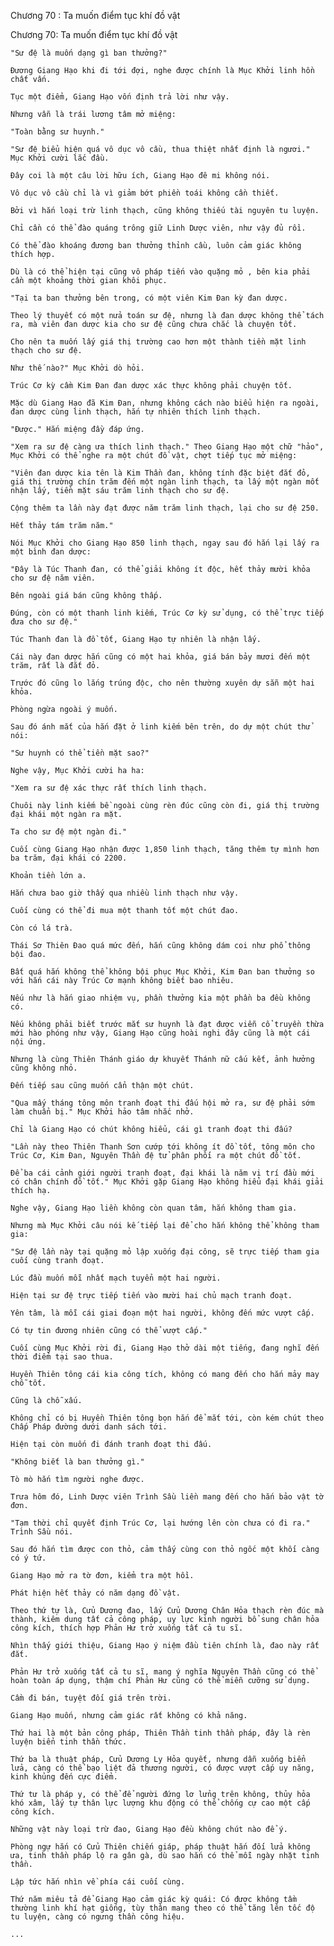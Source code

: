 




Chương 70 : Ta muốn điểm tục khí đồ vật


Chương 70: Ta muốn điểm tục khí đồ vật

	"Sư đệ là muốn dạng gì ban thưởng?"

	Đương Giang Hạo khi đi tới đợi, nghe được chính là Mục Khởi linh hồn chất vấn.

	Tục một điểm, Giang Hạo vốn định trả lời như vậy.

	Nhưng vẫn là trái lương tâm mở miệng:

	"Toàn bằng sư huynh."

	"Sư đệ biểu hiện quá vô dục vô cầu, thua thiệt nhất định là ngươi." Mục Khởi cười lắc đầu.

	Đây coi là một câu lời hữu ích, Giang Hạo đê mi không nói.

	Vô dục vô cầu chỉ là vì giảm bớt phiền toái không cần thiết.

	Bởi vì hắn loại trừ linh thạch, cũng không thiếu tài nguyên tu luyện.

	Chỉ cần có thể đào quáng trông giữ Linh Dược viên, như vậy đủ rồi.

	Có thể đào khoáng đương ban thưởng thỉnh cầu, luôn cảm giác không thích hợp.

	Dù là có thể hiện tại cũng vô pháp tiến vào quặng mỏ , bên kia phải cần một khoảng thời gian khôi phục.

	"Tại ta ban thưởng bên trong, có một viên Kim Đan kỳ đan dược.

	Theo lý thuyết có một nửa toán sư đệ, nhưng là đan dược không thể tách ra, mà viên đan dược kia cho sư đệ cũng chưa chắc là chuyện tốt.

	Cho nên ta muốn lấy giá thị trường cao hơn một thành tiền mặt linh thạch cho sư đệ.

	Như thế nào?" Mục Khởi dò hỏi.

	Trúc Cơ kỳ cầm Kim Đan đan dược xác thực không phải chuyện tốt.

	Mặc dù Giang Hạo đã Kim Đan, nhưng không cách nào biểu hiện ra ngoài, đan dược cùng linh thạch, hắn tự nhiên thích linh thạch.

	"Được." Hắn miệng đầy đáp ứng.

	"Xem ra sư đệ càng ưa thích linh thạch." Theo Giang Hạo một chữ "hảo", Mục Khởi có thể nghe ra một chút đồ vật, chợt tiếp tục mở miệng:

	"Viên đan dược kia tên là Kim Thần đan, không tính đặc biệt đắt đỏ, giá thị trường chín trăm đến một ngàn linh thạch, ta lấy một ngàn mốt nhận lấy, tiền mặt sáu trăm linh thạch cho sư đệ.

	Cộng thêm ta lần này đạt được năm trăm linh thạch, lại cho sư đệ 250.

	Hết thảy tám trăm năm."

	Nói Mục Khởi cho Giang Hạo 850 linh thạch, ngay sau đó hắn lại lấy ra một bình đan dược:

	"Đây là Túc Thanh đan, có thể giải không ít độc, hết thảy mười khỏa cho sư đệ năm viên.

	Bên ngoài giá bán cũng không thấp.

	Đúng, còn có một thanh linh kiếm, Trúc Cơ kỳ sử dụng, có thể trực tiếp đưa cho sư đệ."

	Túc Thanh đan là đồ tốt, Giang Hạo tự nhiên là nhận lấy.

	Cái này đan dược hắn cũng có một hai khỏa, giá bán bảy mươi đến một trăm, rất là đắt đỏ.

	Trước đó cũng lo lắng trúng độc, cho nên thường xuyên dự sẵn một hai khỏa.

	Phòng ngừa ngoài ý muốn.

	Sau đó ánh mắt của hắn đặt ở linh kiếm bên trên, do dự một chút thử nói:

	"Sư huynh có thể tiền mặt sao?"

	Nghe vậy, Mục Khởi cười ha ha:

	"Xem ra sư đệ xác thực rất thích linh thạch.

	Chuôi này linh kiếm bề ngoài cùng rèn đúc cũng còn đi, giá thị trường đại khái một ngàn ra mặt.

	Ta cho sư đệ một ngàn đi."

	Cuối cùng Giang Hạo nhận được 1,850 linh thạch, tăng thêm tự mình hơn ba trăm, đại khái có 2200.

	Khoản tiền lớn a.

	Hắn chưa bao giờ thấy qua nhiều linh thạch như vậy.

	Cuối cùng có thể đi mua một thanh tốt một chút đao.

	Còn có lá trà.

	Thái Sơ Thiên Đao quá mức đến, hắn cũng không dám coi như phổ thông bội đao.

	Bất quá hắn không thể không bội phục Mục Khởi, Kim Đan ban thưởng so với hắn cái này Trúc Cơ mạnh không biết bao nhiêu.

	Nếu như là hắn giao nhiệm vụ, phần thưởng kia một phần ba đều không có.

	Nếu không phải biết trước mắt sư huynh là đạt được viễn cổ truyền thừa mới hào phóng như vậy, Giang Hạo cũng hoài nghi đây cũng là một cái nội ứng.

	Nhưng là cùng Thiên Thánh giáo dự khuyết Thánh nữ cấu kết, ảnh hưởng cũng không nhỏ.

	Đến tiếp sau cũng muốn cẩn thận một chút.

	"Qua mấy tháng tông môn tranh đoạt thi đấu hội mở ra, sư đệ phải sớm làm chuẩn bị." Mục Khởi hảo tâm nhắc nhở.

	Chỉ là Giang Hạo có chút không hiểu, cái gì tranh đoạt thi đấu?

	"Lần này theo Thiên Thanh Sơn cướp tới không ít đồ tốt, tông môn cho Trúc Cơ, Kim Đan, Nguyên Thần đệ tử phân phối ra một chút đồ tốt.

	Để ba cái cảnh giới người tranh đoạt, đại khái là năm vị trí đầu mới có chân chính đồ tốt." Mục Khởi gặp Giang Hạo không hiểu đại khái giải thích hạ.

	Nghe vậy, Giang Hạo liền không còn quan tâm, hắn không tham gia.

	Nhưng mà Mục Khởi câu nói kế tiếp lại để cho hắn không thể không tham gia:

	"Sư đệ lần này tại quặng mỏ lập xuống đại công, sẽ trực tiếp tham gia cuối cùng tranh đoạt.

	Lúc đầu muốn mỗi nhất mạch tuyển một hai người.

	Hiện tại sư đệ trực tiếp tiến vào mười hai chủ mạch tranh đoạt.

	Yên tâm, là mỗi cái giai đoạn một hai người, không đến mức vượt cấp.

	Có tự tin đương nhiên cũng có thể vượt cấp."

	Cuối cùng Mục Khởi rời đi, Giang Hạo thở dài một tiếng, đang nghĩ đến thời điểm tại sao thua.

	Huyền Thiên tông cái kia công tích, không có mang đến cho hắn mảy may chỗ tốt.

	Cũng là chỗ xấu.

	Không chỉ có bị Huyền Thiên tông bọn hắn để mắt tới, còn kém chút theo Chấp Pháp đường dưới danh sách tới.

	Hiện tại còn muốn đi đánh tranh đoạt thi đấu.

	"Không biết là ban thưởng gì."

	Tò mò hắn tìm người nghe được.

	Trưa hôm đó, Linh Dược viên Trình Sầu liền mang đến cho hắn bảo vật tờ đơn.

	"Tạm thời chỉ quyết định Trúc Cơ, lại hướng lên còn chưa có đi ra." Trình Sầu nói.

	Sau đó hắn tìm được con thỏ, cảm thấy cùng con thỏ ngốc một khối càng có ý tứ.

	Giang Hạo mở ra tờ đơn, kiểm tra một hồi.

	Phát hiện hết thảy có năm dạng đồ vật.

	Theo thứ tự là, Cửu Dương đao, lấy Cửu Dương Chân Hỏa thạch rèn đúc mà thành, kiêm dung tất cả công pháp, uy lực kinh người bổ sung chân hỏa công kích, thích hợp Phản Hư trở xuống tất cả tu sĩ.

	Nhìn thấy giới thiệu, Giang Hạo ý niệm đầu tiên chính là, đao này rất đắt.

	Phản Hư trở xuống tất cả tu sĩ, mang ý nghĩa Nguyên Thần cũng có thể hoàn toàn áp dụng, thậm chí Phản Hư cũng có thể miễn cưỡng sử dụng.

	Cầm đi bán, tuyệt đối giá trên trời.

	Giang Hạo muốn, nhưng cảm giác rất không có khả năng.

	Thứ hai là một bản công pháp, Thiên Thần tinh thần pháp, đây là rèn luyện biển tinh thần thức.

	Thứ ba là thuật pháp, Cửu Dương Ly Hỏa quyết, nhưng dẫn xuống biển lửa, càng có thể bạo liệt đả thương người, có được vượt cấp uy năng, kinh khủng đến cực điểm.

	Thứ tư là pháp y, có thể để người đứng lơ lửng trên không, thủy hỏa khó xâm, lấy tự thân lực lượng khu động có thể chống cự cao một cấp công kích.

	Những vật này loại trừ đao, Giang Hạo đều không chút nào để ý.

	Phòng ngự hắn có Cửu Thiên chiến giáp, pháp thuật hắn đối lửa không ưa, tinh thần pháp lộ ra gân gà, dù sao hắn có thể mỗi ngày nhặt tinh thần.

	Lập tức hắn nhìn về phía cái cuối cùng.

	Thứ năm miêu tả để Giang Hạo cảm giác kỳ quái: Có được không tầm thường linh khí hạt giống, tùy thân mang theo có thể tăng lên tốc độ tu luyện, càng có ngưng thần công hiệu.

	...




